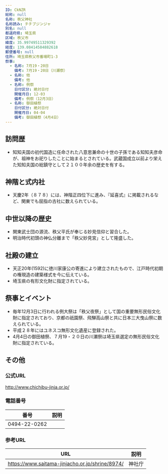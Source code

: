 ```yaml
---
ID: CkNZR
総称: null
名称: 秩父神社
名称読み: チチブジンジャ
別名: null
都道府県: 埼玉県
区域: 秩父市
緯度: 35.99749511329392
経度: 139.08414584882618
郵便番号: null
住所: 埼玉県秩父市番場町1-3
祭事:
  - 名称: 7月19・20日
    備考: 7月19・20日（川瀬祭）
  - 名称: 他
    備考: 他
  - 名称: 例祭
    日付区分: 絶対日付
    開催月日: 12-03
    備考: 例祭（12月3日）
  - 名称: 御田植祭
    日付区分: 絶対日付
    開催月日: 04-04
    備考: 御田植祭（4月4日）
---
```


## 訪問歴

- 知知夫国の初代国造に任命された八意思兼命の十世の子孫である知知夫彦命が、祖神をお祀りしたことに始まるとされている。武蔵国成立以前より栄えた知知夫国の総鎮守として２１００年余の歴史を有する。

## 神階と式内社

- 天慶2年（８７８）には、神階正四位下に進み、『延喜式』に掲載されるなど、関東でも屈指の古社に数えられている。

## 中世以降の歴史

- 関東武士団の源流、秩父平氏が奉じる妙見信仰と習合した。
- 明治時代初頭の神仏分離まで「秩父妙見宮」として隆盛した。

## 社殿の建立

- 天正20年(1592)に徳川家康公の寄進により建立されたもので、江戸時代初期の権現造の建築様式を今に伝えている。
- 埼玉県の有形文化財に指定されている。

## 祭事とイベント

- 毎年12月3日に行われる例大祭は「秩父夜祭」として国の重要無形民俗文化財に指定されており、京都の祇園祭、飛騨高山祭と共に日本三大曳山祭に数えられている。
- 平成２８年にはユネスコ無形文化遺産に登録された。
- 4月4日の御田植祭、７月19・２０日の川瀬祭は埼玉県選定の無形民俗文化財に指定されている。

## その他

### 公式URL

http://www.chichibu-jinja.or.jp/

### 電話番号

| 番号         | 説明 |
| ------------ | ---- |
| 0494-22-0262 |      |

### 参考URL

| URL                                             | 説明   |
| ----------------------------------------------- | ------ |
| https://www.saitama-jinjacho.or.jp/shrine/8974/ | 神社庁 |
